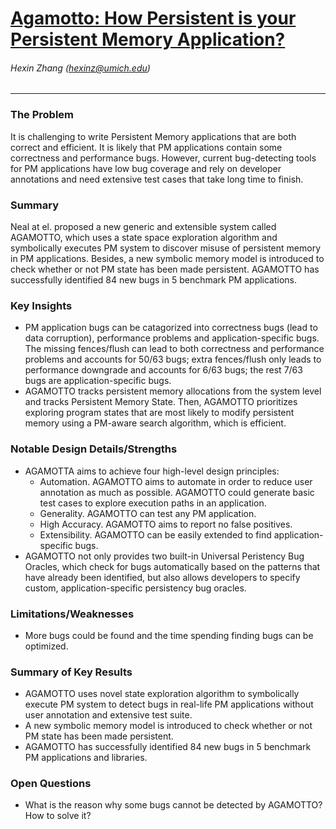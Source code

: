 # [Agamotto: How Persistent is your Persistent Memory Application?](https://www.usenix.org/system/files/osdi20-neal.pdf)
###### Hexin Zhang (hexinz@umich.edu)

---

### The Problem
<!-- [A single problem] -->
It is challenging to write Persistent Memory applications that are both correct and efficient. It is likely that PM applications contain some correctness and performance bugs. However, current bug-detecting tools for PM applications have low bug coverage and rely on developer annotations and need extensive test cases that take long time to finish.

### Summary 
<!-- [Up to 3 sentences] -->

Neal at el. proposed a new generic and extensible system called AGAMOTTO, which uses a state space exploration algorithm and symbolically executes PM system to discover misuse of persistent memory in PM applications. Besides, a new symbolic memory model is introduced to check whether or not PM state has been made persistent. AGAMOTTO has successfully identified 84 new bugs in 5 benchmark PM applications.

### Key Insights 
<!-- [Up to 2 insights] -->
-  PM application bugs can be catagorized into correctness bugs (lead to data corruption), performance problems and application-specific bugs. The missing fences/flush can lead to both correctness and performance problems and accounts for 50/63 bugs; extra fences/flush only leads to performance downgrade and accounts for 6/63 bugs; the rest 7/63 bugs are application-specific bugs.
- AGAMOTTO tracks persistent memory allocations from the system level and tracks Persistent Memory State. Then, AGAMOTTO prioritizes exploring program states that are most likely to modify persistent memory using a PM-aware search algorithm, which is efficient.

### Notable Design Details/Strengths 
<!-- [Up to 2 details/strengths] -->
- AGAMOTTA aims to achieve four high-level design principles:
  - Automation. AGAMOTTO aims to automate in order to reduce user annotation as much as possible. AGAMOTTO could generate basic test cases to explore execution paths in an application.
  - Generality. AGAMOTTO can test any PM application.
  - High Accuracy. AGAMOTTO aims to report no false positives.
  - Extensibility. AGAMOTTO can be easily extended to find application-specific bugs.
 - AGAMOTTO not only provides two built-in Universal Peristency Bug Oracles, which check for bugs automatically based on the patterns that have already been identified, but also allows developers to specify custom, application-specific persistency bug oracles.
  
### Limitations/Weaknesses 
<!-- [up to 2 weaknesses] -->
- More bugs could be found and the time spending finding bugs can be optimized.

### Summary of Key Results 
<!-- [Up to 3 results] -->
- AGAMOTTO uses novel state exploration algorithm to symbolically execute PM system to detect bugs in real-life PM applications without user annotation and extensive test suite.
- A new symbolic memory model is introduced to check whether or not PM state has been made persistent.
- AGAMOTTO has successfully identified 84 new bugs in 5 benchmark PM applications and libraries.

### Open Questions 
<!-- [Where to go from here?] -->
- What is the reason why some bugs cannot be detected by AGAMOTTO? How to solve it?

